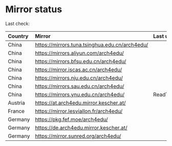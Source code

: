 <script src="./time.js"></script>
# Mirror status
Last check: <script type="text/javascript">localize(1695630176.1314151);</script>

|Country|Mirror|Last update|
|:------|:-----|:----------|
|China|https://mirrors.tuna.tsinghua.edu.cn/arch4edu/|<script type="text/javascript">localize(1695623718);</script>|
|China|https://mirrors.aliyun.com/arch4edu/|<script type="text/javascript">localize(1695580115);</script>|
|China|https://mirrors.bfsu.edu.cn/arch4edu/|<script type="text/javascript">localize(1695623718);</script>|
|China|https://mirror.iscas.ac.cn/arch4edu/|<script type="text/javascript">localize(1695580115);</script>|
|China|https://mirrors.nju.edu.cn/arch4edu/|<script type="text/javascript">localize(1695580115);</script>|
|China|https://mirrors.sau.edu.cn/arch4edu/|<script type="text/javascript">localize(1695623718);</script>|
|China|https://mirrors.ynu.edu.cn/arch4edu/|ReadTimeout|
|Austria|https://at.arch4edu.mirror.kescher.at/|<script type="text/javascript">localize(1695623718);</script>|
|France|https://mirror.lesviallon.fr/arch4edu/|<script type="text/javascript">localize(1695580115);</script>|
|Germany|https://pkg.fef.moe/arch4edu/|<script type="text/javascript">localize(1695623718);</script>|
|Germany|https://de.arch4edu.mirror.kescher.at/|<script type="text/javascript">localize(1695623718);</script>|
|Germany|https://mirror.sunred.org/arch4edu/|<script type="text/javascript">localize(1695623718);</script>|

<script src="./tablefilter/tablefilter.js"></script>
<script src="./table.js"></script>